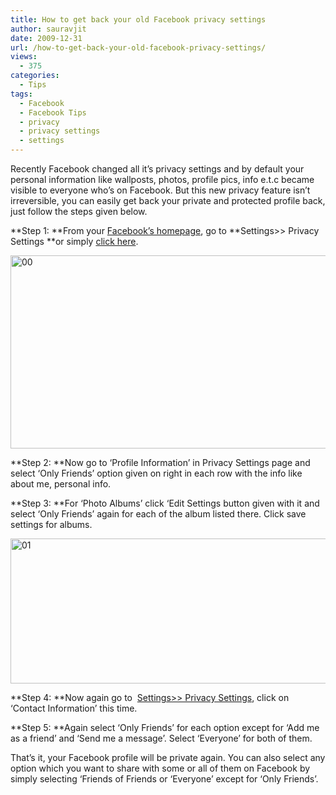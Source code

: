 ```yaml
---
title: How to get back your old Facebook privacy settings
author: sauravjit
date: 2009-12-31
url: /how-to-get-back-your-old-facebook-privacy-settings/
views:
  - 375
categories:
  - Tips
tags:
  - Facebook
  - Facebook Tips
  - privacy
  - privacy settings
  - settings
---
```

Recently Facebook changed all it&#8217;s privacy settings and by default your personal information like wallposts, photos, profile pics, info e.t.c became visible to everyone who&#8217;s on Facebook. But this new privacy feature isn&#8217;t irreversible, you can easily get back your private and protected profile back, just follow the steps given below.

**Step 1: **From your <a href="http://www.facebook.com" onclick="_gaq.push(['_trackEvent', 'outbound-article', 'http://www.facebook.com', 'Facebook&#8217;s homepage']);" target="_self">Facebook&#8217;s homepage</a>, go to **Settings>> Privacy Settings **or simply <a href="http://www.facebook.com/settings/?tab=privacy&ref=mb" onclick="_gaq.push(['_trackEvent', 'outbound-article', 'http://www.facebook.com/settings/?tab=privacy&ref=mb', 'click here']);" target="_self">click here</a>.

<img class="aligncenter size-large  wp-image-51455" src="http://cdn.devilsworkshop.org/files/2009/12/00-600x309.jpg" alt="00" width="600" height="309" />

**Step 2: **Now go to &#8216;Profile Information&#8217; in Privacy Settings page and select &#8216;Only Friends&#8217; option given on right in each row with the info like about me, personal info.

**Step 3: **For &#8216;Photo Albums&#8217; click &#8216;Edit Settings button given with it and select &#8216;Only Friends&#8217; again for each of the album listed there. Click save settings for albums.

<img class="aligncenter size-large wp-image-907" src="http://cdn.devilsworkshop.org/files/2009/12/01-600x232.jpg" alt="01" width="600" height="232" />

**Step 4: **Now again go to  <a href="http://www.facebook.com/settings/?tab=privacy&ref=mb" onclick="_gaq.push(['_trackEvent', 'outbound-article', 'http://www.facebook.com/settings/?tab=privacy&ref=mb', 'Settings>> Privacy Settings']);" target="_self">Settings>> Privacy Settings</a>, click on &#8216;Contact Information&#8217; this time.

**Step 5: **Again select &#8216;Only Friends&#8217; for each option except for &#8216;Add me as a friend&#8217; and &#8216;Send me a message&#8217;. Select &#8216;Everyone&#8217; for both of them.

That&#8217;s it, your Facebook profile will be private again. You can also select any option which you want to share with some or all of them on Facebook by simply selecting &#8216;Friends of Friends or &#8216;Everyone&#8217; except for &#8216;Only Friends&#8217;.
